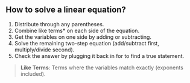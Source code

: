 ## How to solve a linear equation?

1. Distribute through any parentheses.
2. Combine like terms\* on each side of the equation.
3. Get the variables on one side by adding or subtracting.
4. Solve the remaining two-step equation (add/subtract first, multiply/divide second).
5. Check the answer by plugging it back in for to find a true statement.

> **Like Terms**: Terms where the variables match exactly (exponents included).
